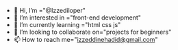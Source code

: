 - 👋 Hi, I’m ="@Izzediloper"
- 👀 I’m interested in ="front-end development"
- 🌱 I’m currently learning ="html css js"
- 💞️ I’m looking to collaborate on="projects for beginners"
- 📫 How to reach me="izzeddinehadid@gmail.com"
<!---
Im a quick learner so that might be changed soon :p
--->

<!---
Izzediloper/Izzediloper is a ✨ special ✨ repository because its `README.md` (this file) appears on your GitHub profile.
You can click the Preview link to take a look at your changes.
--->
